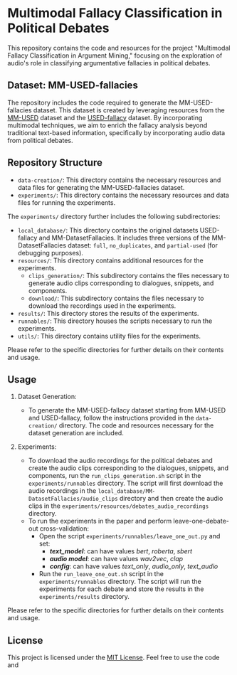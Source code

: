 # Multimodal Fallacy Classification in Political Debates

This repository contains the code and resources for the project "Multimodal Fallacy Classification in Argument Mining," focusing on the exploration of audio's role in classifying argumentative fallacies in political debates.

## Dataset: MM-USED-fallacies

The repository includes the code required to generate the MM-USED-fallacies dataset. This dataset is created by leveraging resources from the [MM-USED](https://github.com/federicoruggeri/multimodal-am/tree/main/multimodal-dataset) dataset and the [USED-fallacy](https://github.com/pierpaologoffredo/IJCAI2022) dataset. By incorporating multimodal techniques, we aim to enrich the fallacy analysis beyond traditional text-based information, specifically by incorporating audio data from political debates.

## Repository Structure

- `data-creation/`: This directory contains the necessary resources and data files for generating the MM-USED-fallacies dataset.
- `experiments/`: This directory contains the necessary resources and data files for running the experiments.

The `experiments/` directory further includes the following subdirectories:

- `local_database/`: This directory contains the original datasets USED-fallacy and MM-DatasetFallacies. It includes three versions of the MM-DatasetFallacies dataset: `full`, `no_duplicates`, and `partial-used` (for debugging purposes).
- `resources/`: This directory contains additional resources for the experiments.
  - `clips_generation/`: This subdirectory contains the files necessary to generate audio clips corresponding to dialogues, snippets, and components.
  - `download/`: This subdirectory contains the files necessary to download the recordings used in the experiments.
- `results/`: This directory stores the results of the experiments.
- `runnables/`: This directory houses the scripts necessary to run the experiments.
- `utils/`: This directory contains utility files for the experiments.

Please refer to the specific directories for further details on their contents and usage.

## Usage

1. Dataset Generation:
   - To generate the MM-USED-fallacy dataset starting from MM-USED and USED-fallacy, follow the instructions provided in the `data-creation/` directory. The code and resources necessary for the dataset generation are included.
  
2. Experiments:
   - To download the audio recordings for the political debates and create the audio clips corresponding to the dialogues, snippets, and components, run the `run_clips_generation.sh` script in the `experiments/runnables` directory. The script will first download the audio recordings in the `local_database/MM-DatasetFallacies/audio_clips` directory and then create the audio clips in the `experiments/resources/debates_audio_recordings` directory.
   - To run the experiments in the paper and perform leave-one-debate-out cross-validation:
     - Open the script `experiments/runnables/leave_one_out.py` and set:
       - **_text_model_**: can have values _bert_, _roberta_, _sbert_
       - **_audio model_**: can have values _wav2vec_, _clap_
       - **_config_**: can have values _text_only_, _audio_only_, _text_audio_
     - Run the `run_leave_one_out.sh` script in the `experiments/runnables` directory. The script will run the experiments for each debate and store the results in the `experiments/results` directory.

Please refer to the specific directories for further details on their contents and usage.

## License

This project is licensed under the [MIT License](LICENSE). Feel free to use the code and
